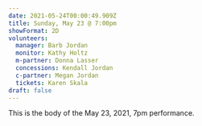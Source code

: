 ```yaml
---
date: 2021-05-24T00:00:49.909Z
title: Sunday, May 23 @ 7:00pm
showFormat: 2D
volunteers:
  manager: Barb Jordan
  monitor: Kathy Holtz
  m-partner: Donna Lasser
  concessions: Kendall Jordan
  c-partner: Megan Jordan
  tickets: Karen Skala
draft: false
---
```

This is the body of the May 23, 2021, 7pm performance.
